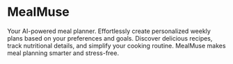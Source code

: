 # MealMuse
Your AI-powered meal planner. Effortlessly create personalized weekly plans based on your preferences and goals. Discover delicious recipes, track nutritional details, and simplify your cooking routine. MealMuse makes meal planning smarter and stress-free.
